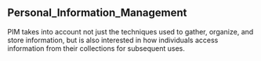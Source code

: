 ## Personal_Information_Management

PIM takes into account not just the techniques used to gather, organize, and store information, but is also interested in how individuals 
access information from their collections for subsequent uses.
